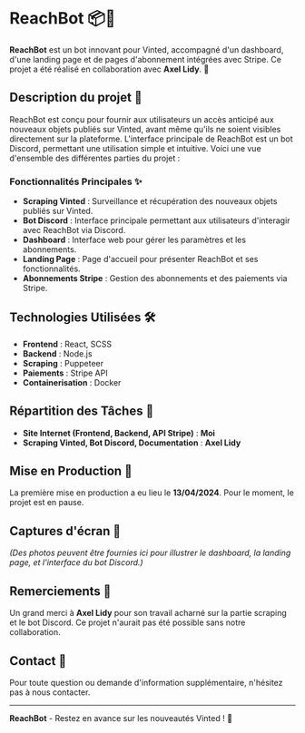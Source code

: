 # ReachBot 📦🤖

**ReachBot** est un bot innovant pour Vinted, accompagné d'un dashboard, d'une landing page et de pages d'abonnement intégrées avec Stripe. Ce projet a été réalisé en collaboration avec **Axel Lidy**. 🚀

## Description du projet 📜

ReachBot est conçu pour fournir aux utilisateurs un accès anticipé aux nouveaux objets publiés sur Vinted, avant même qu'ils ne soient visibles directement sur la plateforme. L'interface principale de ReachBot est un bot Discord, permettant une utilisation simple et intuitive. Voici une vue d'ensemble des différentes parties du projet :

### Fonctionnalités Principales ✨

- **Scraping Vinted** : Surveillance et récupération des nouveaux objets publiés sur Vinted.
- **Bot Discord** : Interface principale permettant aux utilisateurs d'interagir avec ReachBot via Discord.
- **Dashboard** : Interface web pour gérer les paramètres et les abonnements.
- **Landing Page** : Page d'accueil pour présenter ReachBot et ses fonctionnalités.
- **Abonnements Stripe** : Gestion des abonnements et des paiements via Stripe.

## Technologies Utilisées 🛠️

- **Frontend** : React, SCSS
- **Backend** : Node.js
- **Scraping** : Puppeteer
- **Paiements** : Stripe API
- **Containerisation** : Docker

## Répartition des Tâches 👥

- **Site Internet (Frontend, Backend, API Stripe)** : **Moi**
- **Scraping Vinted, Bot Discord, Documentation** : **Axel Lidy**

## Mise en Production 🚀

La première mise en production a eu lieu le **13/04/2024**. Pour le moment, le projet est en pause.

## Captures d'écran 📸

*(Des photos peuvent être fournies ici pour illustrer le dashboard, la landing page, et l'interface du bot Discord.)*

## Remerciements 🙏

Un grand merci à **Axel Lidy** pour son travail acharné sur la partie scraping et le bot Discord. Ce projet n'aurait pas été possible sans notre collaboration.

## Contact 📧

Pour toute question ou demande d'information supplémentaire, n'hésitez pas à nous contacter.

---

**ReachBot** - Restez en avance sur les nouveautés Vinted ! 🚀
